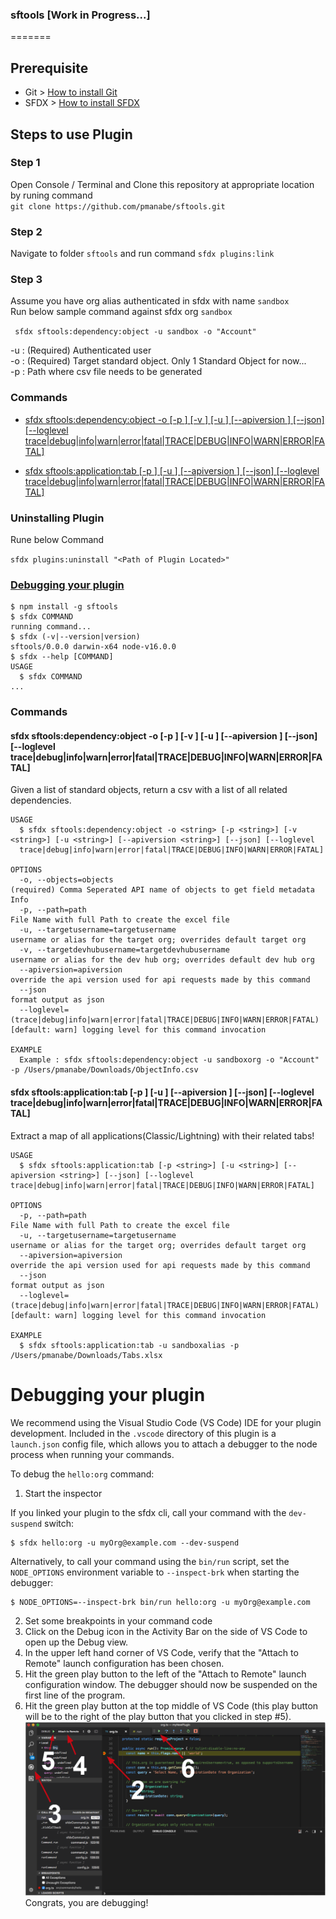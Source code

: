 ### sftools [Work in Progress...]

=======

## Prerequisite 
* Git > [How to install Git](https://git-scm.com/book/en/v2/Getting-Started-Installing-Git)
* SFDX > [How to install SFDX](https://developer.salesforce.com/tools/sfdxcli)

## Steps to use Plugin

### Step 1 
Open Console / Terminal and Clone this repository at appropriate location by runing command  
`git clone https://github.com/pmanabe/sftools.git`

### Step 2
Navigate to folder `sftools` and run command `sfdx plugins:link`

### Step 3
Assume you have org alias authenticated in sfdx with name `sandbox`   
Run below sample command against sfdx org `sandbox`

` sfdx sftools:dependency:object -u sandbox -o "Account"`

-u : (Required) Authenticated user  
-o : (Required) Target standard object. Only 1 Standard Object for now...  
-p : Path where csv file needs to be generated  

### Commands
<!-- commands -->

-   [sfdx sftools:dependency:object -o <string> [-p <string>] [-v <string>] [-u <string>] [--apiversion <string>] [--json] [--loglevel trace|debug|info|warn|error|fatal|TRACE|DEBUG|INFO|WARN|ERROR|FATAL]](#sfdx-sftoolsdependencyobject--o---p---v---u----apiversion----json---loglevel-tracedebuginfowarnerrorfataltracedebuginfowarnerrorfatal)

-   [sfdx sftools:application:tab [-p <string>] [-u <string>] [--apiversion <string>] [--json] [--loglevel trace|debug|info|warn|error|fatal|TRACE|DEBUG|INFO|WARN|ERROR|FATAL]](#sfdx-sftoolsapplicationtab--p---u----apiversion----json---loglevel-tracedebuginfowarnerrorfataltracedebuginfowarnerrorfatal)

### Uninstalling Plugin
Rune below Command

`sfdx plugins:uninstall "<Path of Plugin Located>"`

### [Debugging your plugin](#debugging-your-plugin)
<!-- tocstop -->
<!-- install -->
<!-- usage -->
```sh-session
$ npm install -g sftools
$ sfdx COMMAND
running command...
$ sfdx (-v|--version|version)
sftools/0.0.0 darwin-x64 node-v16.0.0
$ sfdx --help [COMMAND]
USAGE
  $ sfdx COMMAND
...
```
<!-- usagestop -->
<!-- commands -->

<!-- commandsstop -->
### Commands 
#### sfdx sftools:dependency:object -o <string> [-p <string>] [-v <string>] [-u <string>] [--apiversion <string>] [--json] [--loglevel trace|debug|info|warn|error|fatal|TRACE|DEBUG|INFO|WARN|ERROR|FATAL]

Given a list of standard objects, return a csv with a list of all related dependencies.

```
USAGE
  $ sfdx sftools:dependency:object -o <string> [-p <string>] [-v <string>] [-u <string>] [--apiversion <string>] [--json] [--loglevel 
  trace|debug|info|warn|error|fatal|TRACE|DEBUG|INFO|WARN|ERROR|FATAL]

OPTIONS
  -o, --objects=objects                                                             (required) Comma Seperated API name of objects to get field metadata Info
  -p, --path=path                                                                   File Name with full Path to create the excel file
  -u, --targetusername=targetusername                                               username or alias for the target org; overrides default target org
  -v, --targetdevhubusername=targetdevhubusername                                   username or alias for the dev hub org; overrides default dev hub org
  --apiversion=apiversion                                                           override the api version used for api requests made by this command
  --json                                                                            format output as json
  --loglevel=(trace|debug|info|warn|error|fatal|TRACE|DEBUG|INFO|WARN|ERROR|FATAL)  [default: warn] logging level for this command invocation

EXAMPLE
  Example : sfdx sftools:dependency:object -u sandboxorg -o "Account" -p /Users/pmanabe/Downloads/ObjectInfo.csv
```

#### sfdx sftools:application:tab [-p <string>] [-u <string>] [--apiversion <string>] [--json] [--loglevel trace|debug|info|warn|error|fatal|TRACE|DEBUG|INFO|WARN|ERROR|FATAL]

Extract a map of all applications(Classic/Lightning) with their related tabs!

```
USAGE
  $ sfdx sftools:application:tab [-p <string>] [-u <string>] [--apiversion <string>] [--json] [--loglevel trace|debug|info|warn|error|fatal|TRACE|DEBUG|INFO|WARN|ERROR|FATAL]

OPTIONS
  -p, --path=path                                                                   File Name with full Path to create the excel file
  -u, --targetusername=targetusername                                               username or alias for the target org; overrides default target org
  --apiversion=apiversion                                                           override the api version used for api requests made by this command
  --json                                                                            format output as json
  --loglevel=(trace|debug|info|warn|error|fatal|TRACE|DEBUG|INFO|WARN|ERROR|FATAL)  [default: warn] logging level for this command invocation

EXAMPLE
  $ sfdx sftools:application:tab -u sandboxalias -p /Users/pmanabe/Downloads/Tabs.xlsx
```
  
<!-- debugging-your-plugin -->
# Debugging your plugin
We recommend using the Visual Studio Code (VS Code) IDE for your plugin development. Included in the `.vscode` directory of this plugin is a `launch.json` config file, which allows you to attach a debugger to the node process when running your commands.

To debug the `hello:org` command: 
1. Start the inspector
  
If you linked your plugin to the sfdx cli, call your command with the `dev-suspend` switch: 
```sh-session
$ sfdx hello:org -u myOrg@example.com --dev-suspend
```
  
Alternatively, to call your command using the `bin/run` script, set the `NODE_OPTIONS` environment variable to `--inspect-brk` when starting the debugger:
```sh-session
$ NODE_OPTIONS=--inspect-brk bin/run hello:org -u myOrg@example.com
```

2. Set some breakpoints in your command code
3. Click on the Debug icon in the Activity Bar on the side of VS Code to open up the Debug view.
4. In the upper left hand corner of VS Code, verify that the "Attach to Remote" launch configuration has been chosen.
5. Hit the green play button to the left of the "Attach to Remote" launch configuration window. The debugger should now be suspended on the first line of the program. 
6. Hit the green play button at the top middle of VS Code (this play button will be to the right of the play button that you clicked in step #5).
<br><img src=".images/vscodeScreenshot.png" width="480" height="278"><br>
Congrats, you are debugging!
